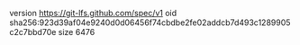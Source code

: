 version https://git-lfs.github.com/spec/v1
oid sha256:923d39af04e9240d0d06456f74cbdbe2fe02addcb7d493c1289905c2c7bbd70e
size 6476

